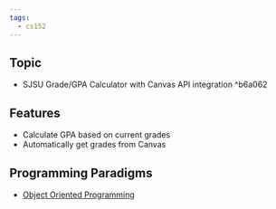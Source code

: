 ```yaml
---
tags:
  - cs152
---
```

## Topic
- SJSU Grade/GPA Calculator with Canvas API integration ^b6a062
## Features
- Calculate GPA based on current grades
- Automatically get grades from Canvas
## Programming Paradigms
- [Object Oriented Programming](../Introduction.md#Object%20Oriented%20Programming)